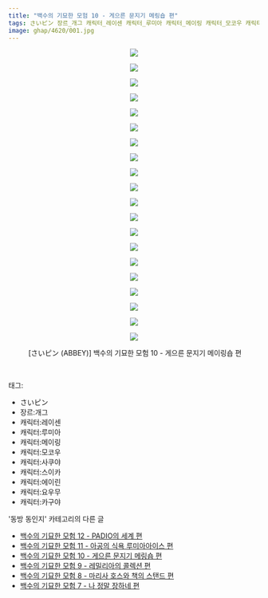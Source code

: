 ```yaml
---
title: "백수의 기묘한 모험 10 - 게으른 문지기 메링숍 편"
tags: さいピン 장르_개그 캐릭터_레이센 캐릭터_루미아 캐릭터_메이링 캐릭터_모코우 캐릭터_사쿠야 캐릭터_스이카 캐릭터_에이린 캐릭터_요우무 캐릭터_카구야 ABBEY 동방_동인지
image: ghap/4620/001.jpg
---
```

<div class="article">
<p style="text-align: center; clear: none; float: none;"><img src="{{ site.nasurl }}/ghap/4620/001.jpg"/></p>
<p style="text-align: center; clear: none; float: none;"><img src="{{ site.nasurl }}/ghap/4620/002.jpg"/></p>
<p style="text-align: center; clear: none; float: none;"><img src="{{ site.nasurl }}/ghap/4620/003.jpg"/></p>
<p style="text-align: center; clear: none; float: none;"><img src="{{ site.nasurl }}/ghap/4620/004.jpg"/></p>
<p style="text-align: center; clear: none; float: none;"><img src="{{ site.nasurl }}/ghap/4620/005.jpg"/></p>
<p style="text-align: center; clear: none; float: none;"><img src="{{ site.nasurl }}/ghap/4620/006.jpg"/></p>
<p style="text-align: center; clear: none; float: none;"><img src="{{ site.nasurl }}/ghap/4620/007.jpg"/></p>
<p style="text-align: center; clear: none; float: none;"><img src="{{ site.nasurl }}/ghap/4620/008.jpg"/></p>
<p style="text-align: center; clear: none; float: none;"><img src="{{ site.nasurl }}/ghap/4620/009.jpg"/></p>
<p style="text-align: center; clear: none; float: none;"><img src="{{ site.nasurl }}/ghap/4620/010.jpg"/></p>
<p style="text-align: center; clear: none; float: none;"><img src="{{ site.nasurl }}/ghap/4620/011.jpg"/></p>
<p style="text-align: center; clear: none; float: none;"><img src="{{ site.nasurl }}/ghap/4620/012.jpg"/></p>
<p style="text-align: center; clear: none; float: none;"><img src="{{ site.nasurl }}/ghap/4620/013.jpg"/></p>
<p style="text-align: center; clear: none; float: none;"><img src="{{ site.nasurl }}/ghap/4620/014.jpg"/></p>
<p style="text-align: center; clear: none; float: none;"><img src="{{ site.nasurl }}/ghap/4620/015.jpg"/></p>
<p style="text-align: center; clear: none; float: none;"><img src="{{ site.nasurl }}/ghap/4620/016.jpg"/></p>
<p style="text-align: center; clear: none; float: none;"><img src="{{ site.nasurl }}/ghap/4620/017.jpg"/></p>
<p style="text-align: center; clear: none; float: none;"><img src="{{ site.nasurl }}/ghap/4620/018.jpg"/></p>
<p style="text-align: center; clear: none; float: none;"><img src="{{ site.nasurl }}/ghap/4620/019.jpg"/></p>
<p style="text-align: center; clear: none; float: none;"><img src="{{ site.nasurl }}/ghap/4620/020.jpg"/></p>
<p style="text-align: center; clear: none; float: none;"> [さいピン (ABBEY)] 백수의 기묘한 모험 10 - 게으른 문지기 메이링숍 편</p>
<p><br/></p>
</div><div class="tagTrail">
<p>태그: </p>
<ul>
<li>さいピン</li>
<li>장르:개그</li>
<li>캐릭터:레이센</li>
<li>캐릭터:루미아</li>
<li>캐릭터:메이링</li>
<li>캐릭터:모코우</li>
<li>캐릭터:사쿠야</li>
<li>캐릭터:스이카</li>
<li>캐릭터:에이린</li>
<li>캐릭터:요우무</li>
<li>캐릭터:카구야</li>
</ul>
</div><div class="another">
<p>'동방 동인지' 카테고리의 다른 글</p>
<ul>
<li><a href="/2018-08-26-ghap_4622">백수의 기묘한 모험 12 - PADIO의 세계 편</a></li>
<li><a href="/2018-08-26-ghap_4621">백수의 기묘한 모험 11 - 아공의 식욕 루미아아이스 편</a></li>
<li><a href="/2018-08-26-ghap_4620">백수의 기묘한 모험 10 - 게으른 문지기 메링숍 편</a></li>
<li><a href="/2018-08-26-ghap_4619">백수의 기묘한 모험 9 - 레밀리아의 콜렉션 편</a></li>
<li><a href="/2018-08-26-ghap_4618">백수의 기묘한 모험 8 - 마리사 호스와 책의 스탠드 편</a></li>
<li><a href="/2018-08-26-ghap_4617">백수의 기묘한 모험 7 - 나 정말 장하네 편</a></li>
</ul>
</div><div class="cb_module cb_fluid">
<div class="cb_wrt cb_profile">
</div><!-- commentList close -->
</div>
